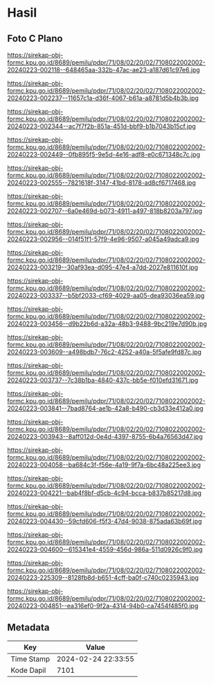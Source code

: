 # Hasil

## Foto C Plano

https://sirekap-obj-formc.kpu.go.id/8689/pemilu/pdpr/71/08/02/20/02/7108022002002-20240223-002118--648465aa-332b-47ac-ae23-a187d61c97e6.jpg

https://sirekap-obj-formc.kpu.go.id/8689/pemilu/pdpr/71/08/02/20/02/7108022002002-20240223-002237--11657c1a-d36f-4067-b61a-a8781d5b4b3b.jpg

https://sirekap-obj-formc.kpu.go.id/8689/pemilu/pdpr/71/08/02/20/02/7108022002002-20240223-002344--ac7f7f2b-851a-451d-bbf9-b1b7043b15cf.jpg

https://sirekap-obj-formc.kpu.go.id/8689/pemilu/pdpr/71/08/02/20/02/7108022002002-20240223-002449--0fb895f5-9e5d-4e16-adf8-e0c671348c7c.jpg

https://sirekap-obj-formc.kpu.go.id/8689/pemilu/pdpr/71/08/02/20/02/7108022002002-20240223-002555--7821618f-3147-41bd-8178-ad8cf6717468.jpg

https://sirekap-obj-formc.kpu.go.id/8689/pemilu/pdpr/71/08/02/20/02/7108022002002-20240223-002707--6a0e469d-b073-4911-a497-818b8203a797.jpg

https://sirekap-obj-formc.kpu.go.id/8689/pemilu/pdpr/71/08/02/20/02/7108022002002-20240223-002956--014f51f1-57f9-4e96-9507-a045a49adca9.jpg

https://sirekap-obj-formc.kpu.go.id/8689/pemilu/pdpr/71/08/02/20/02/7108022002002-20240223-003219--30af93ea-d095-47e4-a7dd-2027e811610f.jpg

https://sirekap-obj-formc.kpu.go.id/8689/pemilu/pdpr/71/08/02/20/02/7108022002002-20240223-003337--b5bf2033-cf69-4029-aa05-dea93036ea59.jpg

https://sirekap-obj-formc.kpu.go.id/8689/pemilu/pdpr/71/08/02/20/02/7108022002002-20240223-003456--d9b22b6d-a32a-48b3-9488-9bc219e7d90b.jpg

https://sirekap-obj-formc.kpu.go.id/8689/pemilu/pdpr/71/08/02/20/02/7108022002002-20240223-003609--a498bdb7-76c2-4252-a40a-5f5afe9fd87c.jpg

https://sirekap-obj-formc.kpu.go.id/8689/pemilu/pdpr/71/08/02/20/02/7108022002002-20240223-003737--7c38b1ba-4840-437c-bb5e-f010efd31671.jpg

https://sirekap-obj-formc.kpu.go.id/8689/pemilu/pdpr/71/08/02/20/02/7108022002002-20240223-003841--7bad8764-ae1b-42a8-b490-cb3d33e412a0.jpg

https://sirekap-obj-formc.kpu.go.id/8689/pemilu/pdpr/71/08/02/20/02/7108022002002-20240223-003943--8aff012d-0e4d-4397-8755-6b4a76563d47.jpg

https://sirekap-obj-formc.kpu.go.id/8689/pemilu/pdpr/71/08/02/20/02/7108022002002-20240223-004058--ba684c3f-f56e-4a19-9f7a-6bc48a225ee3.jpg

https://sirekap-obj-formc.kpu.go.id/8689/pemilu/pdpr/71/08/02/20/02/7108022002002-20240223-004221--bab4f8bf-d5cb-4c94-bcca-b837b85217d8.jpg

https://sirekap-obj-formc.kpu.go.id/8689/pemilu/pdpr/71/08/02/20/02/7108022002002-20240223-004430--59cfd606-f5f3-47d4-9038-875ada63b69f.jpg

https://sirekap-obj-formc.kpu.go.id/8689/pemilu/pdpr/71/08/02/20/02/7108022002002-20240223-004600--615341e4-4559-456d-986a-511d0926c9f0.jpg

https://sirekap-obj-formc.kpu.go.id/8689/pemilu/pdpr/71/08/02/20/02/7108022002002-20240223-225309--8128fb8d-b651-4cff-ba0f-c740c0235943.jpg

https://sirekap-obj-formc.kpu.go.id/8689/pemilu/pdpr/71/08/02/20/02/7108022002002-20240223-004851--ea316ef0-9f2a-4314-94b0-ca7454f485f0.jpg


## Metadata

| Key        | Value               |
| ---------- | ------------------- |
| Time Stamp | 2024-02-24 22:33:55 |
| Kode Dapil | 7101                |



